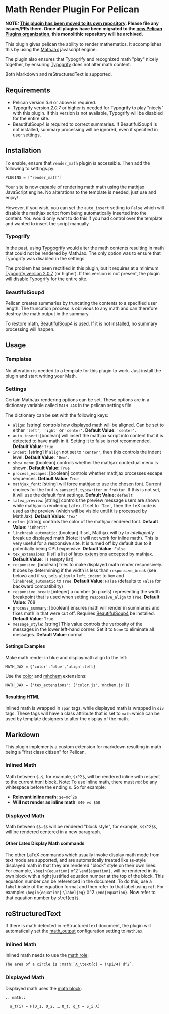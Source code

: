 Math Render Plugin For Pelican
==============================

**NOTE: [This plugin has been moved to its own repository](https://github.com/pelican-plugins/render-math). Please file any issues/PRs there. Once all plugins have been migrated to the [new Pelican Plugins organization](https://github.com/pelican-plugins), this monolithic repository will be archived.**

This plugin gives pelican the ability to render mathematics. It accomplishes
this by using the [MathJax](http://www.mathjax.org/) javascript engine.

The plugin also ensures that Typogrify and recognized math "play" nicely together, by
ensuring [Typogrify](https://github.com/mintchaos/typogrify) does not alter math content.

Both Markdown and reStructuredText is supported.

Requirements
------------

  * Pelican version *3.6* or above is required.
  * Typogrify version *2.0.7* or higher is needed for Typogrify to play
    "nicely" with this plugin. If this version is not available, Typogrify
    will be disabled for the entire site.
  * BeautifulSoup4 is required to correct summaries. If BeautifulSoup4 is
    not installed, summary processing will be ignored, even if specified
    in user settings.

Installation
------------
To enable, ensure that `render_math` plugin is accessible.
Then add the following to settings.py:

    PLUGINS = ["render_math"]

Your site is now capable of rendering math math using the mathjax JavaScript
engine. No alterations to the template is needed, just use and enjoy!

However, if you wish, you can set the `auto_insert` setting to `False` which
will disable the mathjax script from being automatically inserted into the
content. You would only want to do this if you had control over the template
and wanted to insert the script manually.

### Typogrify
In the past, using [Typgogrify](https://github.com/mintchaos/typogrify) would
alter the math contents resulting in math that could not be rendered by MathJax.
The only option was to ensure that Typogrify was disabled in the settings.

The problem has been rectified in this plugin, but it requires at a minimum
[Typogrify version 2.0.7](https://pypi.python.org/pypi/typogrify) (or higher).
If this version is not present, the plugin will disable Typogrify for the entire
site.

### BeautifulSoup4
Pelican creates summaries by truncating the contents to a specified user length.
The truncation process is oblivious to any math and can therefore destroy
the math output in the summary.

To restore math, [BeautifulSoup4](https://pypi.python.org/pypi/beautifulsoup4/4.4.0)
is used. If it is not installed, no summary processing will happen.

Usage
-----
### Templates
No alteration is needed to a template for this plugin to work. Just install
the plugin and start writing your Math. 

### Settings
Certain MathJax rendering options can be set. These options 
are in a dictionary variable called `MATH_JAX` in the pelican
settings file.

The dictionary can be set with the following keys:

 * `align`: [string] controls how displayed math will be aligned. Can be set to either
`'left'`, `'right'` or `'center'`. **Default Value**: `'center'`.
 * `auto_insert`: [boolean] will insert the mathjax script into content that it is
detected to have math in it. Setting it to false is not recommended.
**Default Value**: `True`
 * `indent`: [string] if `align` not set to `'center'`, then this controls the indent
level. **Default Value**: `'0em'`.
 * `show_menu`: [boolean] controls whether the mathjax contextual menu is shown.
**Default Value**: `True`
 * `process_escapes`: [boolean] controls whether mathjax processes escape sequences.
**Default Value**: `True`
 * `mathjax_font`: [string] will force mathjax to use the chosen font. Current choices
for the font is `sanserif`, `typewriter` or `fraktur`. If this is not set, it will
use the default font settings. **Default Value**: `default`
 * `latex_preview`: [string] controls the preview message users are shown while mathjax is
rendering LaTex. If set to `'Tex'`, then the TeX code is used as the preview 
(which will be visible until it is processed by MathJax). **Default Value**: `'Tex'`
 * `color`: [string] controls the color of the mathjax rendered font. **Default Value**: `'inherit'`
 * `linebreak_automatic`: [boolean] If set, Mathjax will try to *intelligently* break up displayed math
(Note: It will not work for inline math). This is very useful for a responsive site. It
is turned off by default due to it potentially being CPU expensive. **Default Value**: `False`
 * `tex_extensions`: [list] a list of [latex extensions](http://docs.mathjax.org/en/latest/tex.html#tex-and-latex-extensions)
accepted by mathjax. **Default Value**: `[]` (empty list)
 * `responsive`: [boolean] tries to make displayed math render responsively. It does by determining if the width
is less than `responsive_break` (see below) and if so, sets `align` to `left`, `indent` to `0em` and `linebreak_automatic` to `True`.
**Default Value**: `False` (defaults to `False` for backward compatibility)
 * `responsive_break`: [integer] a number (in pixels) representing the width breakpoint that is used
when setting `responsive_align` to `True`. **Default Value**: 768
 * `process_summary`: [boolean] ensures math will render in summaries and fixes math in that were cut off.
Requires [BeautifulSoup4](http://www.crummy.com/software/BeautifulSoup/bs4/doc/) be installed. **Default Value**: `True`
 * `message_style`: [string] This value controls the verbosity of the messages in the lower left-hand corner. Set it to `None` to eliminate all messages.
**Default Value**: normal

#### Settings Examples
Make math render in blue and displaymath align to the left:

    MATH_JAX = {'color':'blue','align':left}

Use the [color](http://docs.mathjax.org/en/latest/tex.html#color) and
[mhchem](http://docs.mathjax.org/en/latest/tex.html#mhchem) extensions:
    
    MATH_JAX = {'tex_extensions': ['color.js','mhchem.js']}

#### Resulting HTML
Inlined math is wrapped in `span` tags, while displayed math is wrapped in `div` tags.
These tags will have a class attribute that is set to `math` which 
can be used by template designers to alter the display of the math.

Markdown
--------
This plugin implements a custom extension for markdown resulting in math
being a "first class citizen" for Pelican. 

### Inlined Math
Math between `$`..`$`, for example, `$`x^2`$`, will be rendered inline
with respect to the current html block. Note: To use inline math, there
must *not* be any whitespace before the ending `$`. So for example:

 * **Relevant inline math**: `$e=mc^2$`
 * **Will not render as inline math**: `$40 vs $50`

### Displayed Math
Math between `$$`..`$$` will be rendered "block style", for example, `$$`x^2`$$`, will be rendered centered in a
new paragraph.

#### Other Latex  Display Math commands
The other LaTeX commands which usually invoke display math mode from text mode
are supported,
and are automatically treated like `$$`-style displayed math 
in that they are rendered "block" style on their own lines.
For example, `\begin{equation}` x^2 `\end{equation}`,
will be rendered in its own block with a right justified equation number
at the top of the block. This equation number can be referenced in the document.
To do this, use a `label` inside of the equation format and then refer to that label
using `ref`. For example: `\begin{equation}` `\label{eq}` X^2 `\end{equation}`. 
Now refer to that equation number by `$`\ref{eq}`$`.

reStructuredText
----------------
If there is math detected in reStructuredText document, the plugin will automatically
set the [math_output](http://docutils.sourceforge.net/docs/user/config.html#math-output) configuration setting to `MathJax`.

### Inlined Math
Inlined math needs to use the [math role](http://docutils.sourceforge.net/docs/ref/rst/roles.html#math):

```
The area of a circle is :math:`A_\text{c} = (\pi/4) d^2`.
```

### Displayed Math
Displayed math uses the [math block](http://docutils.sourceforge.net/docs/ref/rst/directives.html#math):

```
.. math::

  α_t(i) = P(O_1, O_2, … O_t, q_t = S_i λ)
```
